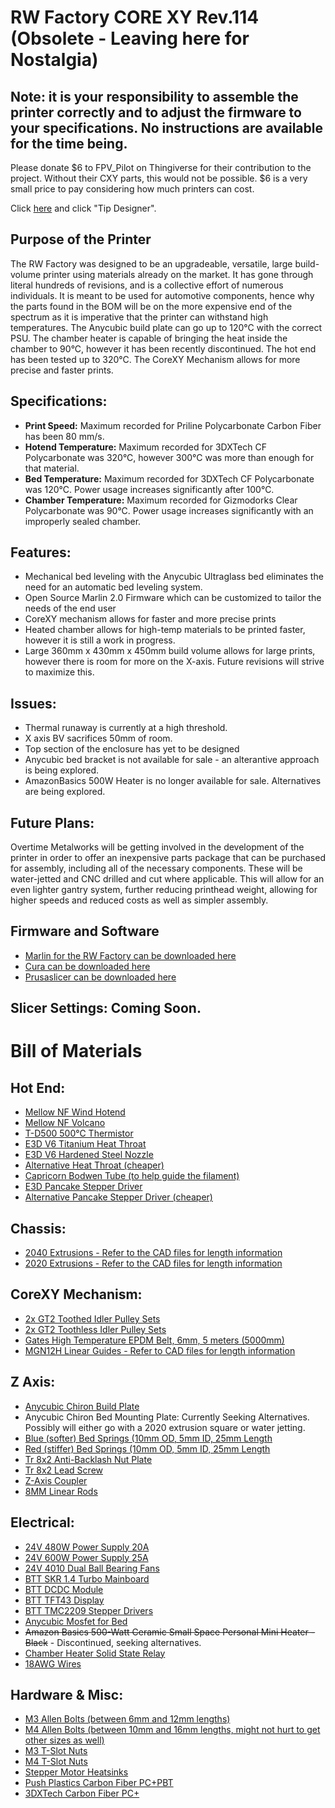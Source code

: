 # RW Factory CORE XY Rev.114 (Obsolete - Leaving here for Nostalgia)

## **Note: it is your responsibility to assemble the printer correctly and to adjust the firmware to your specifications. No instructions are available for the time being.**

Please donate $6 to FPV_Pilot on Thingiverse for their contribution to the project. 
Without their CXY parts, this would not be possible. $6 is a very small price to pay considering how much printers can cost.

Click [here](https://www.thingiverse.com/fpv_pilot/designs) and click "Tip Designer".

## Purpose of the Printer
The RW Factory was designed to be an upgradeable, versatile, large build-volume printer using materials already on the market. It has gone through literal hundreds of revisions, and is a collective effort of numerous individuals. It is meant to be used for automotive components, hence why the parts found in the BOM will be on the more expensive end of the spectrum as it is imperative that the printer can withstand high temperatures. The Anycubic build plate can go up to 120°C with the correct PSU. The chamber heater is capable of bringing the heat inside the chamber to 90°C, however it has been recently discontinued. The hot end has been tested up to 320°C. The CoreXY Mechanism allows for more precise and faster prints. 

## Specifications:
- **Print Speed:** Maximum recorded for Priline Polycarbonate Carbon Fiber has been 80 mm/s. 
- **Hotend Temperature:** Maximum recorded for 3DXTech CF Polycarbonate was 320°C, however 300°C was more than enough for that material. 
- **Bed Temperature:** Maximum recorded for 3DXTech CF Polycarbonate was 120°C. Power usage increases significantly after 100°C. 
- **Chamber Temperature:** Maximum recorded for Gizmodorks Clear Polycarbonate was 90°C. Power usage increases significantly with an improperly sealed chamber. 

## Features:
- Mechanical bed leveling with the Anycubic Ultraglass bed eliminates the need for an automatic bed leveling system. 
- Open Source Marlin 2.0 Firmware which can be customized to tailor the needs of the end user
- CoreXY mechanism allows for faster and more precise prints
- Heated chamber allows for high-temp materials to be printed faster, however it is still a work in progress. 
- Large 360mm x 430mm x 450mm build volume allows for large prints, however there is room for more on the X-axis. Future revisions will strive to maximize this. 

## Issues: 
- Thermal runaway is currently at a high threshold.  
- X axis BV sacrifices 50mm of room. 
- Top section of the enclosure has yet to be designed
- Anycubic bed bracket is not available for sale - an alterantive approach is being explored. 
- AmazonBasics 500W Heater is no longer available for sale. Alternatives are being explored. 

## Future Plans:
Overtime Metalworks will be getting involved in the development of the printer in order to offer an inexpensive parts package that can be purchased for assembly, including all of the necessary components. These will be water-jetted and CNC drilled and cut where applicable. This will allow for an even lighter gantry system, further reducing printhead weight, allowing for higher speeds and reduced costs as well as simpler assembly. 

## Firmware and Software
- [Marlin for the RW Factory can be downloaded here](https://github.com/rennwaffen/RW-Factory-CXY-Marlin)
- [Cura can be downloaded here](https://ultimaker.com/software/ultimaker-cura)
- [Prusaslicer can be downloaded here](https://www.prusa3d.com/prusaslicer/)

## Slicer Settings: Coming Soon.

# Bill of Materials
## Hot End:
- [Mellow NF Wind Hotend](https://bit.ly/3imklPU)
- [Mellow NF Volcano](https://bit.ly/3cmH4rb)
- [T-D500 500℃ Thermistor](https://amzn.to/3fYnOm2)
- [E3D V6 Titanium Heat Throat](https://amzn.to/3gg9Uus)
- [E3D V6 Hardened Steel Nozzle](https://amzn.to/3ihbu21)
- [Alternative Heat Throat (cheaper)](https://amzn.to/3wYsoq1)
- [Capricorn Bodwen Tube (to help guide the filament)](https://amzn.to/3chAjXx)
- [E3D Pancake Stepper Driver](https://amzn.to/3ppMo2f)
- [Alternative Pancake Stepper Driver (cheaper)](https://amzn.to/3xdHQPx)

## Chassis:
- [2040 Extrusions - Refer to the CAD files for length information](https://ebay.to/3w15PRC)
- [2020 Extrusions - Refer to the CAD files for length information](https://ebay.to/2RreBtb)

## CoreXY Mechanism:
- [2x GT2 Toothed Idler Pulley Sets](https://amzn.to/3chjyfe)
- [2x GT2 Toothless Idler Pulley Sets](https://amzn.to/3z3iLbF)
- [Gates High Temperature EPDM Belt, 6mm, 5 meters (5000mm)](https://bit.ly/3cnT6Ay)
- [MGN12H Linear Guides - Refer to CAD files for length information](https://ebay.to/2SVP5MZ)

## Z Axis:
- [Anycubic Chiron Build Plate](https://amzn.to/3wXl2TS)
- Anycubic Chiron Bed Mounting Plate: Currently Seeking Alternatives. Possibly will either go with a 2020 extrusion square or water jetting. 
- [Blue (softer) Bed Springs (10mm OD, 5mm ID, 25mm Length](https://amzn.to/3g9TILn)
- [Red (stiffer) Bed Springs (10mm OD, 5mm ID, 25mm Length](https://amzn.to/2RrWnb1)
- [Tr 8x2 Anti-Backlash Nut Plate](https://amzn.to/3cn1foZ)
- [Tr 8x2 Lead Screw](https://amzn.to/3x1xHFq)
- [Z-Axis Coupler](https://amzn.to/3ptU2Zx)
- [8MM Linear Rods](https://ebay.to/34P2ZDp)

## Electrical:
- [24V 480W Power Supply 20A](https://amzn.to/3x0lZLb)
- [24V 600W Power Supply 25A](https://amzn.to/3x143zW)
- [24V 4010 Dual Ball Bearing Fans](https://amzn.to/3chltQY)
- [BTT SKR 1.4 Turbo Mainboard](https://amzn.to/3zeo8F9)
- [BTT DCDC Module](https://amzn.to/3wXlLEA)
- [BTT TFT43 Display](https://amzn.to/34Or2SZ)
- [BTT TMC2209 Stepper Drivers](https://amzn.to/3vZHBXV)
- [Anycubic Mosfet for Bed](https://amzn.to/3z5vdHS)
- ~~Amazon Basics 500-Watt Ceramic Small Space Personal Mini Heater - Black~~ - Discontinued, seeking alternatives. 
- [Chamber Heater Solid State Relay](https://amzn.to/3z0wnVb)
- [18AWG Wires](https://amzn.to/3z6ID6f)

## Hardware & Misc:
- [M3 Allen Bolts (between 6mm and 12mm lengths)](https://bit.ly/3gbZcoW)
- [M4 Allen Bolts (between 10mm and 16mm lengths, might not hurt to get other sizes as well)](https://bit.ly/3fR6bVk)
- [M3 T-Slot Nuts](https://amzn.to/3ckSGLq)
- [M4 T-Slot Nuts](https://amzn.to/3wZj8C7)
- [Stepper Motor Heatsinks](https://amzn.to/3x0yMND)
- [Push Plastics Carbon Fiber PC+PBT](https://bit.ly/34UCFrv)
- [3DXTech Carbon Fiber PC+](https://bit.ly/3vUJNzS)


